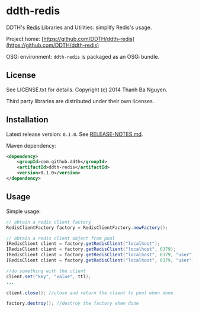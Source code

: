 ddth-redis
==========

DDTH's [Redis](http://redis.io/) Libraries and Utilities: simplify Redis's usage.

Project home:
[https://github.com/DDTH/ddth-redis](https://github.com/DDTH/ddth-redis)

OSGi environment: `ddth-redis` is packaged as an OSGi bundle.


## License ##

See LICENSE.txt for details. Copyright (c) 2014 Thanh Ba Nguyen.

Third party libraries are distributed under their own licenses.


## Installation #

Latest release version: `0.1.0`. See [RELEASE-NOTES.md](RELEASE-NOTES.md).

Maven dependency:

```xml
<dependency>
	<groupId>com.github.ddth</groupId>
	<artifactId>ddth-redis</artifactId>
	<version>0.1.0</version>
</dependency>
```


## Usage ##

Simple usage:

```java
// obtain a redis client factory
RedisClientFactory factory = RedisClientFactory.newFactory();

// obtain a redis client object from pool
IRedisClient client = factory.getRedisClient("localhost");
IRedisClient client = factory.getRedisClient("localhost", 6379);
IRedisClient client = factory.getRedisClient("localhost", 6379, "user", "password");
IRedisClient client = factory.getRedisClient("localhost", 6379, "user", "password", poolConfig);

//do something with the client
client.set("key", "value", ttl);
...

client.close(); //close and return the client to pool when done

factory.destroy(); //destroy the factory when done
```
